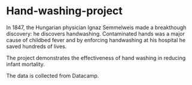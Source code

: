 # Hand-washing-project
In 1847, the Hungarian physician Ignaz Semmelweis made a breakthough discovery: he discovers handwashing. Contaminated hands was a major cause of childbed fever and by enforcing handwashing at his hospital he saved hundreds of lives.
</p> The project demonstrates the effectiveness of hand washing in reducing infant mortality.
</p> The data is collected from Datacamp.
